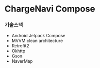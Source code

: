 # ChargeNavi Compose


<h3>기술스택</h3>
<ul>
<li>Android Jetpack Compose</li>
<li>MVVM clean architecture</li>
<li>Retrofit2</li>
<li>Okhttp</li> 
<li>Gson</li> 
<li>NaverMap</li>
</ul>
